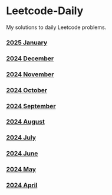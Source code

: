 # Leetcode-Daily
My solutions to daily Leetcode problems.

### [2025 January](Leetcode%202025%20January.md)
### [2024 December](Leetcode%202024%20December.md)
### [2024 November](Leetcode%202024%20November.md)
### [2024 October](Leetcode%202024%20October.md)
### [2024 September](Leetcode%202024%20September.md)
### [2024 August](Leetcode%202024%20August.md)
### [2024 July](Leetcode%202024%20July.md)
### [2024 June](Leetcode%202024%20June.md)
### [2024 May](Leetcode%202024%20May.md)
### [2024 April](Leetcode%202024%20April.md)
